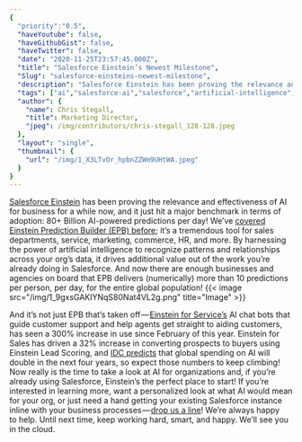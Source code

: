 ```yaml
---
{
  "priority":"0.5",
  "haveYoutube": false,
  "haveGithubGist": false,
  "haveTwitter": false,
  "date": "2020-11-25T23:57:45.000Z",
  "title": "Salesforce Einstein’s Newest Milestone",
  "Slug": "salesforce-einsteins-newest-milestone",
  "description": "Salesforce Einstein has been proving the relevance and effectiveness of AI for business for a while now, and it just hit a major benchmark in terms of adoption: 80+ Billion AI-powered predictions per day!.",
  "tags": ["ai","salesforce-ai","salesforce","artificial-intelligence","salesforce-einstein"],
  "author": {
    "name": Chris Stegall,
    "title": Marketing Director,
    "jpeg": /img/contributors/chris-stegall_128-128.jpeg
  },
  "layout": "single",
  "thumbnail": {
    "url": "/img/1_X3LTvOr_hpbnZZWm9UHtWA.jpeg"
  }
}
---
```

[Salesforce Einstein](https://www.salesforce.com/products/einstein/overview/) has been proving the relevance and effectiveness of AI for business for a while now, and it just hit a major benchmark in terms of adoption: 80+ Billion AI-powered predictions per day!
We’ve [covered Einstein Prediction Builder (EPB) before](https://medium.com/creme-de-la-crm/getting-to-know-ai-einstein-prediction-builder-9bab65ba87d0); it’s a tremendous tool for sales departments, service, marketing, commerce, HR, and more. By harnessing the power of artificial intelligence to recognize patterns and relationships across your org’s data, it drives additional value out of the work you’re already doing in Salesforce. And now there are enough businesses and agencies on board that EPB delivers (numerically) more than 10 predictions per person, per day, for the entire global population!
{{< image src="/img/1_9gxsGAKIYNqS80Nat4VL2g.png" title="Image" >}}

And it’s not just EPB that’s taken off — [Einstein for Service’s](https://www.salesforce.com/products/service-cloud/automated-customer-service/) AI chat bots that guide customer support and help agents get straight to aiding customers, has seen a 300% increase in use since February of this year. Einstein for Sales has driven a 32% increase in converting prospects to buyers using Einstein Lead Scoring, and [IDC predicts](https://www.wsj.com/articles/world-wide-ai-spending-expected-to-double-in-next-four-years-11598520600?mod=djemAIPro) that global spending on AI will double in the next four years, so expect those numbers to keep climbing!
Now really is the time to take a look at AI for organizations and, if you’re already using Salesforce, Einstein’s the perfect place to start! If you’re interested in learning more, want a personalized look at what AI would mean for your org, or just need a hand getting your existing Salesforce instance inline with your business processes — [drop us a line](https://appexchange.salesforce.com/appxConsultingListingDetail?listingId=a0N30000001gF9jEAE)! We’re always happy to help.
Until next time, keep working hard, smart, and happy. We’ll see you in the cloud.
